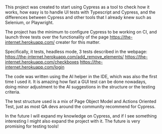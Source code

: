 This project was created to start using Cypress as a tool to check how it works, how easy is to handle UI tests with Typescript and Cypress, and the differences between Cypress and other tools that I already knew such as Selenium, or Playwright.

The project has the minimum to configure Cypress to be working on CI, and launch three tests over the functionality of the page https://the-internet.herokuapp.com/ creater for this matter.

Specifically, it tests, headless mode, 3 tests described in the webpage:
https://the-internet.herokuapp.com/add_remove_elements/
https://the-internet.herokuapp.com/checkboxes
https://the-internet.herokuapp.com/login

The code was written using the AI helper in the IDE, which was also the first time I used it. It is amazing how fast a GUI test can be done nowadays, doing minor adjustment to the AI suggestions in the structure or the testing criteria.

The test structure used is a mix of Page Object Model and Actions Oriented Test, just as most QA devs around the community recommend for Cypress.

In the future I will expand my knowledge on Cypress, and if I see something interesting I might also expand the project with it. The future is very promising for testing tools!
